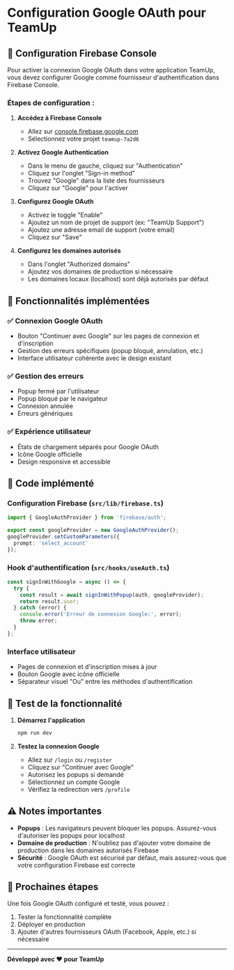 # Configuration Google OAuth pour TeamUp

## 🔐 Configuration Firebase Console

Pour activer la connexion Google OAuth dans votre application TeamUp, vous devez configurer Google comme fournisseur d'authentification dans Firebase Console.

### Étapes de configuration :

1. **Accédez à Firebase Console**
   - Allez sur [console.firebase.google.com](https://console.firebase.google.com)
   - Sélectionnez votre projet `teamup-7a2d6`

2. **Activez Google Authentication**
   - Dans le menu de gauche, cliquez sur "Authentication"
   - Cliquez sur l'onglet "Sign-in method"
   - Trouvez "Google" dans la liste des fournisseurs
   - Cliquez sur "Google" pour l'activer

3. **Configurez Google OAuth**
   - Activez le toggle "Enable"
   - Ajoutez un nom de projet de support (ex: "TeamUp Support")
   - Ajoutez une adresse email de support (votre email)
   - Cliquez sur "Save"

4. **Configurez les domaines autorisés**
   - Dans l'onglet "Authorized domains"
   - Ajoutez vos domaines de production si nécessaire
   - Les domaines locaux (localhost) sont déjà autorisés par défaut

## 🚀 Fonctionnalités implémentées

### ✅ Connexion Google OAuth
- Bouton "Continuer avec Google" sur les pages de connexion et d'inscription
- Gestion des erreurs spécifiques (popup bloqué, annulation, etc.)
- Interface utilisateur cohérente avec le design existant

### ✅ Gestion des erreurs
- Popup fermé par l'utilisateur
- Popup bloqué par le navigateur
- Connexion annulée
- Erreurs génériques

### ✅ Expérience utilisateur
- États de chargement séparés pour Google OAuth
- Icône Google officielle
- Design responsive et accessible

## 🔧 Code implémenté

### Configuration Firebase (`src/lib/firebase.ts`)
```typescript
import { GoogleAuthProvider } from 'firebase/auth';

export const googleProvider = new GoogleAuthProvider();
googleProvider.setCustomParameters({
  prompt: 'select_account'
});
```

### Hook d'authentification (`src/hooks/useAuth.ts`)
```typescript
const signInWithGoogle = async () => {
  try {
    const result = await signInWithPopup(auth, googleProvider);
    return result.user;
  } catch (error) {
    console.error('Erreur de connexion Google:', error);
    throw error;
  }
};
```

### Interface utilisateur
- Pages de connexion et d'inscription mises à jour
- Bouton Google avec icône officielle
- Séparateur visuel "Ou" entre les méthodes d'authentification

## 🧪 Test de la fonctionnalité

1. **Démarrez l'application**
   ```bash
   npm run dev
   ```

2. **Testez la connexion Google**
   - Allez sur `/login` ou `/register`
   - Cliquez sur "Continuer avec Google"
   - Autorisez les popups si demandé
   - Sélectionnez un compte Google
   - Vérifiez la redirection vers `/profile`

## ⚠️ Notes importantes

- **Popups** : Les navigateurs peuvent bloquer les popups. Assurez-vous d'autoriser les popups pour localhost
- **Domaine de production** : N'oubliez pas d'ajouter votre domaine de production dans les domaines autorisés Firebase
- **Sécurité** : Google OAuth est sécurisé par défaut, mais assurez-vous que votre configuration Firebase est correcte

## 🔄 Prochaines étapes

Une fois Google OAuth configuré et testé, vous pouvez :
1. Tester la fonctionnalité complète
2. Déployer en production
3. Ajouter d'autres fournisseurs OAuth (Facebook, Apple, etc.) si nécessaire

---

**Développé avec ❤️ pour TeamUp**
